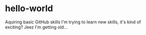 # hello-world
Aquiring basic GitHub skills
I'm trying to learn new skills, it's kind of exciting? Jeez I'm getting old...
